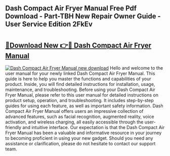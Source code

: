 ## Dash Compact Air Fryer Manual Free Pdf Download - Part-TBH New Repair Owner Guide - User Service Edition 2FkEv

# <h2><a href="http://bc12525.oget.top/?id=Dash+Compact+Air+Fryer+Manual">🔗Download New 👉🔴 Dash Compact Air Fryer Manual</a></h2>

[![Dash Compact Air Fryer Manual new download](https://i.imgur.com/5g1atiW.png)](http://bc12525.oget.top/?id=Dash+Compact+Air+Fryer+Manual)
Hello and welcome to the user manual for your newly linked Dash Compact Air Fryer Manual. This guide is here to help you master the functions and capabilities of your product. Inside, you will find detailed instructions for installation, usage, maintenance, and troubleshooting. Before using your Dash Compact Air Fryer Manual, please refer to this user manual for detailed instructions on product setup, operation, and troubleshooting. It includes step-by-step guides for using each feature, as well as important safety information. Dash Compact Air Fryer Manual offers users an impressive collection of advanced features, such as facial recognition, augmented reality, voice activation, and wireless charging, all easily accessible through the user-friendly and intuitive interface. Our expectation is that the Dash Compact Air Fryer Manual has been a valuable and informative resource in your journey to becoming proficient in using your new gadget. Should you need any assistance or clarification, please do not hesitate to contact our support team.
